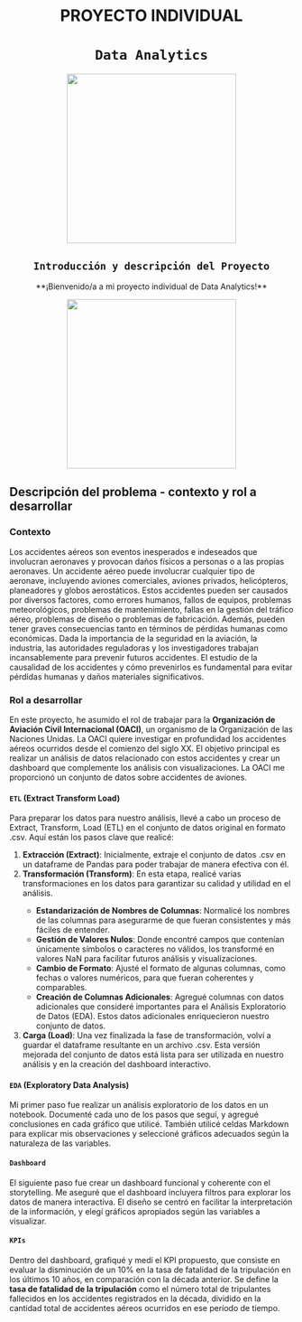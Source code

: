 # <h1 align=center> **PROYECTO INDIVIDUAL** </h1>
# <h1 align=center>**`Data Analytics`**</h1>
<p align="center">
<img src=""  height=300>
</p>

## <h2 align=center>**`Introducción y descripción del Proyecto`**</h2>

<p align="center">**¡Bienvenido/a a mi proyecto individual de Data Analytics!**</p>

<p align='center'>
<img src=""  height=300>
</p>

## **Descripción del problema - contexto y rol a desarrollar**

### **Contexto**

Los accidentes aéreos son eventos inesperados e indeseados que involucran aeronaves y provocan daños físicos a personas o a las propias aeronaves. Un accidente aéreo puede involucrar cualquier tipo de aeronave, incluyendo aviones comerciales, aviones privados, helicópteros, planeadores y globos aerostáticos.
Estos accidentes pueden ser causados por diversos factores, como errores humanos, fallos de equipos, problemas meteorológicos, problemas de mantenimiento, fallas en la gestión del tráfico aéreo, problemas de diseño o problemas de fabricación. Además, pueden tener graves consecuencias tanto en términos de pérdidas humanas como económicas.
Dada la importancia de la seguridad en la aviación, la industria, las autoridades reguladoras y los investigadores trabajan incansablemente para prevenir futuros accidentes. El estudio de la causalidad de los accidentes y cómo prevenirlos es fundamental para evitar pérdidas humanas y daños materiales significativos.

### **Rol a desarrollar**

En este proyecto, he asumido el rol de trabajar para la **Organización de Aviación Civil Internacional (OACI)**, un organismo de la Organización de las Naciones Unidas. La OACI quiere investigar en profundidad los accidentes aéreos ocurridos desde el comienzo del siglo XX. El objetivo principal es realizar un análisis de datos relacionado con estos accidentes y crear un dashboard que complemente los análisis con visualizaciones.
La OACI me proporcionó un conjunto de datos sobre accidentes de aviones.

#### `ETL` (Extract Transform Load)

Para preparar los datos para nuestro análisis, llevé a cabo un proceso de Extract, Transform, Load (ETL) en el conjunto de datos original en formato .csv. Aquí están los pasos clave que realicé:

<ol>
    <li><strong>Extracción (Extract)</strong>: Inicialmente, extraje el conjunto de datos .csv en un dataframe de Pandas para poder trabajar de manera efectiva con él.</li>
    <li><strong>Transformación (Transform)</strong>: En esta etapa, realicé varias transformaciones en los datos para garantizar su calidad y utilidad en el análisis.</li>
    <ul>
        <li><strong>Estandarización de Nombres de Columnas</strong>: Normalicé los nombres de las columnas para asegurarme de que fueran consistentes y más fáciles de entender.</li>
        <li><strong>Gestión de Valores Nulos</strong>: Donde encontré campos que contenían únicamente símbolos o caracteres no válidos, los transformé en valores NaN para facilitar futuros análisis y visualizaciones.</li>
        <li><strong>Cambio de Formato</strong>: Ajusté el formato de algunas columnas, como fechas o valores numéricos, para que fueran coherentes y comparables.</li>
        <li><strong>Creación de Columnas Adicionales</strong>: Agregué columnas con datos adicionales que consideré importantes para el Análisis Exploratorio de Datos (EDA). Estos datos adicionales enriquecieron nuestro conjunto de datos.</li>
    </ul>
    <li><strong>Carga (Load)</strong>: Una vez finalizada la fase de transformación, volví a guardar el dataframe resultante en un archivo .csv. Esta versión mejorada del conjunto de datos está lista para ser utilizada en nuestro análisis y en la creación del dashboard interactivo.</li>
</ol>

#### `EDA` (Exploratory Data Analysis)

Mi primer paso fue realizar un análisis exploratorio de los datos en un notebook. Documenté cada uno de los pasos que seguí, y agregué conclusiones en cada gráfico que utilicé. También utilicé celdas Markdown para explicar mis observaciones y seleccioné gráficos adecuados según la naturaleza de las variables.

#### `Dashboard`

El siguiente paso fue crear un dashboard funcional y coherente con el storytelling. Me aseguré que el dashboard incluyera filtros para explorar los datos de manera interactiva. El diseño se centró en facilitar la interpretación de la información, y elegí gráficos apropiados según las variables a visualizar.

#### `KPIs`

Dentro del dashboard, grafiqué y medí el KPI propuesto, que consiste en evaluar la disminución de un 10% en la tasa de fatalidad de la tripulación en los últimos 10 años, en comparación con la década anterior. Se define la **tasa de fatalidad de la tripulación** como el número total de tripulantes fallecidos en los accidentes registrados en la década, dividido en la cantidad total de accidentes aéreos ocurridos en ese período de tiempo.
